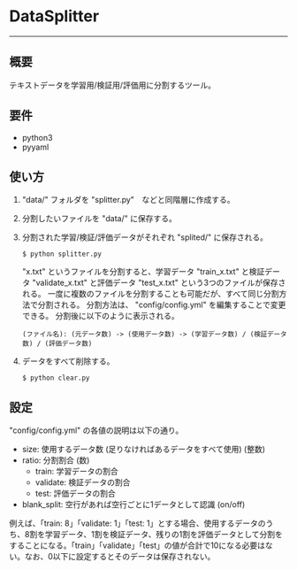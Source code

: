 # DataSplitter
***
## 概要
テキストデータを学習用/検証用/評価用に分割するツール。

## 要件
- python3
- pyyaml

## 使い方
1. "data/" フォルダを "splitter.py"　などと同階層に作成する。

2. 分割したいファイルを "data/" に保存する。

3. 分割された学習/検証/評価データがそれぞれ "splited/" に保存される。
    ```
    $ python splitter.py
    ```
    "x.txt" というファイルを分割すると、学習データ "train_x.txt" と検証データ "validate_x.txt" と評価データ "test_x.txt" という3つのファイルが保存される。
    一度に複数のファイルを分割することも可能だが、すべて同じ分割方法で分割される。
    分割方法は、 "config/config.yml" を編集することで変更できる。
    分割後に以下のように表示される。
    ```
    (ファイル名): (元データ数) -> (使用データ数) -> (学習データ数) / (検証データ数) / (評価データ数)
    ```

4. データをすべて削除する。
    ```
    $ python clear.py
    ```

## 設定
"config/config.yml" の各値の説明は以下の通り。

- size: 使用するデータ数 (足りなければあるデータをすべて使用) (整数)
- ratio: 分割割合 (数)
    - train: 学習データの割合
    - validate: 検証データの割合
    - test: 評価データの割合
- blank_split: 空行があれば空行ごとに1データとして認識 (on/off)

例えば、「train: 8」「validate: 1」「test: 1」とする場合、使用するデータのうち、8割を学習データ、1割を検証データ、残りの1割を評価データとして分割をすることになる。「train」「validate」「test」の値が合計で10になる必要はない。なお、0以下に設定するとそのデータは保存されない。
